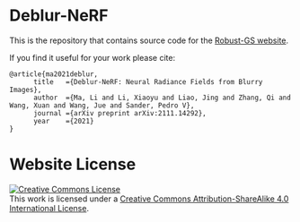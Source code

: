 # Deblur-NeRF

This is the repository that contains source code for the [Robust-GS website](https://nwang43jhu.github.io/robustgs/).

If you find it useful for your work please cite:
```
@article{ma2021deblur,
      title   ={Deblur-NeRF: Neural Radiance Fields from Blurry Images},
      author  ={Ma, Li and Li, Xiaoyu and Liao, Jing and Zhang, Qi and Wang, Xuan and Wang, Jue and Sander, Pedro V},
      journal ={arXiv preprint arXiv:2111.14292},
      year    ={2021}
}
```

# Website License
<a rel="license" href="http://creativecommons.org/licenses/by-sa/4.0/"><img alt="Creative Commons License" style="border-width:0" src="https://i.creativecommons.org/l/by-sa/4.0/88x31.png" /></a><br />This work is licensed under a <a rel="license" href="http://creativecommons.org/licenses/by-sa/4.0/">Creative Commons Attribution-ShareAlike 4.0 International License</a>.

